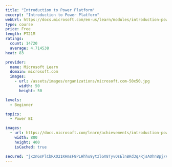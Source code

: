 ```yaml
---
title: "Introduction to Power Platform"
excerpt: "Introduction to Power Platform"
webUrl: https://docs.microsoft.com/en-us/learn/modules/introduction-power-platform/
type: course
price: Free
length: PT21M
ratings:
  count: 14720
  average: 4.714538
heat: 83

provider:
  name: Microsoft Learn
  domain: microsoft.com
  images:
    - url: /assets/images/organizations/microsoft.com-50x50.jpg
      width: 50
      height: 50

levels:
  - Beginner

topics:
  - Power BI

images:
  - url: https://docs.microsoft.com/learn/achievements/introduction-power-platform-social.png
    width: 800
    height: 400
    isCached: true

secured: "jxznGsPlCbRXO21KHmsF8PLHhhu9ytzlGX8TyvOsElnBRd3q/RjsAOhnBpj/A7f9ZYQOppB8emndfHXSypZ2CSvxBp7IPA9jy/0xk/C3+0upxvxoKE6Iov697w1V4FlQVmG6V+X5LLiZCUzS5+wkW3QMSJFDczwesh9gzC7JBhcpZYhCFx1Vdetk3z+iSH/CQfJNJc1+jvbYMGnKG8ofaT0bpkKf4gYT0wV9QZfksyCb5vmAxEusmeDgGGd0T14z8W8ZCrUtl8yI3waC89IwUdq6SL8M1pUlZ62ISm1nfFQ65xnIlK7JsJTZpHpVvI02X2WF2PFGPig87eS6SfEP27u9AtCEFnZpJ18UnEmzkBDxuskB4kk4uy3slztdEMdl1DD2NINlbcQRHM/3DyrNk2zZ82qPEdaVpH8/JNI7Ee+lxe4vJytuq3AMC1PMC0Pn;VUwwCdZE16Gp7dNmSiph9g=="
---
```


